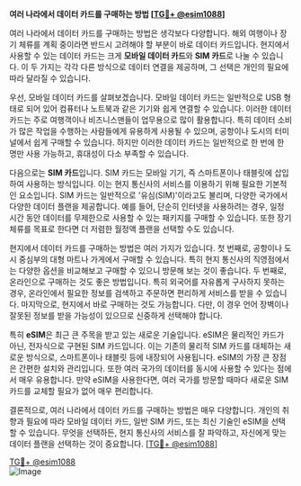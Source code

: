 **여러 나라에서 데이터 카드를 구매하는 방법 [[TG💪+ @esim1088](https://t.me/s/esim1088)]**

여러 나라에서 데이터 카드를 구매하는 방법은 생각보다 다양합니다. 해외 여행이나 장기 체류를 계획 중이라면 반드시 고려해야 할 부분이 바로 데이터 카드입니다. 현지에서 사용할 수 있는 데이터 카드는 크게 **모바일 데이터 카드**와 **SIM 카드**로 나눌 수 있습니다. 이 두 가지는 각각 다른 방식으로 데이터 연결을 제공하며, 그 선택은 개인의 필요에 따라 달라질 수 있습니다.

우선, 모바일 데이터 카드를 살펴보겠습니다. 모바일 데이터 카드는 일반적으로 USB 형태로 되어 있어 컴퓨터나 노트북과 같은 기기와 쉽게 연결할 수 있습니다. 이러한 데이터 카드는 주로 여행객이나 비즈니스맨들이 업무용으로 많이 활용합니다. 특히 데이터 소비가 많은 작업을 수행하는 사람들에게 유용하게 사용될 수 있으며, 공항이나 도시의 터미널에서 쉽게 구매할 수 있습니다. 하지만 이러한 데이터 카드는 일반적으로 한 번에 한 명만 사용 가능하고, 휴대성이 다소 부족할 수 있습니다.

다음으로는 **SIM 카드**입니다. SIM 카드는 모바일 기기, 즉 스마트폰이나 태블릿에 삽입하여 사용하는 방식입니다. 이는 현지 통신사의 서비스를 이용하기 위해 필요한 기본적인 요소입니다. SIM 카드는 일반적으로 '유심(SIM)'이라고도 불리며, 다양한 국가에서 다양한 데이터 플랜을 제공합니다. 예를 들어, 단순히 인터넷을 사용하려는 경우, 일정 시간 동안 데이터를 무제한으로 사용할 수 있는 패키지를 구매할 수 있습니다. 또한 장기 체류를 목표로 한다면 더 저렴한 월정액 플랜을 선택할 수도 있습니다.

현지에서 데이터 카드를 구매하는 방법은 여러 가지가 있습니다. 첫 번째로, 공항이나 도시 중심부의 대형 마트나 가게에서 구매할 수 있습니다. 특히 현지 통신사의 직영점에서는 다양한 옵션을 비교해보고 구매할 수 있으니 방문해 보는 것이 좋습니다. 두 번째로, 온라인으로 구매하는 것도 좋은 방법입니다. 특히 외국어를 자유롭게 구사하지 못하는 경우, 온라인에서 필요한 정보를 검색하고 주문하면 편리하게 서비스를 받을 수 있습니다. 마지막으로, 현지에서 바로 구매하는 것도 가능합니다. 다만, 이 경우 언어 장벽이나 잘못된 정보를 받을 가능성이 있으므로 신중하게 선택해야 합니다.

특히 **eSIM**은 최근 큰 주목을 받고 있는 새로운 기술입니다. eSIM은 물리적인 카드가 아닌, 전자식으로 구현된 SIM 카드입니다. 이는 기존의 물리적 SIM 카드를 대체하는 새로운 방식으로, 스마트폰이나 태블릿 등에 내장되어 사용됩니다. eSIM의 가장 큰 장점은 간편한 설치와 관리입니다. 또한 여러 국가의 데이터를 동시에 사용할 수 있다는 점에서 매우 유용합니다. 만약 eSIM을 사용한다면, 여러 국가를 방문할 때마다 새로운 SIM 카드를 교체할 필요가 없어 매우 편리합니다.

결론적으로, 여러 나라에서 데이터 카드를 구매하는 방법은 매우 다양합니다. 개인의 취향과 필요에 따라 모바일 데이터 카드, 일반 SIM 카드, 또는 최신 기술인 eSIM을 선택할 수 있습니다. 무엇을 선택하든, 현지 통신사의 서비스를 잘 파악하고, 자신에게 맞는 데이터 플랜을 선택하는 것이 중요합니다. [[TG💪+ @esim1088](https://t.me/s/esim1088)]

[TG💪+ @esim1088](https://t.me/s/esim1088)  
![Image](https://i.postimg.cc/Y0z9fWf4/image.png)